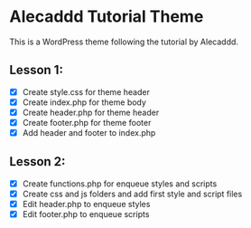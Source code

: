 # Alecaddd Tutorial Theme

This is a WordPress theme following the tutorial by Alecaddd.

## Lesson 1:
- [x] Create style.css for theme header
- [x] Create index.php for theme body
- [x] Create header.php for theme header
- [x] Create footer.php for theme footer
- [x] Add header and footer to index.php

## Lesson 2:
- [x] Create functions.php for enqueue styles and scripts
- [x] Create css and js folders and add first style and script files
- [x] Edit header.php to enqueue styles
- [x] Edit footer.php to enqueue scripts
